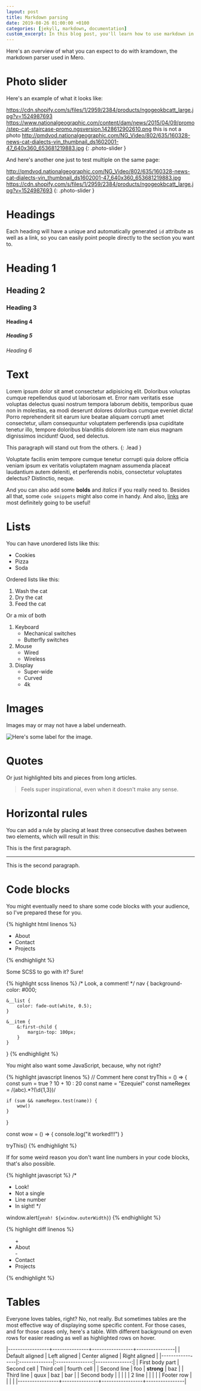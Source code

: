 ```yaml
---
layout: post
title: Markdown parsing
date: 2019-08-26 01:00:00 +0100
categories: [jekyll, markdown, documentation]
custom_excerpt: In this blog post, you'll learn how to use markdown in your favour. Get to know how markdown is being parsed and how you can style your posts the best way.
---
```


Here's an overview of what you can expect to do with kramdown, the markdown parser used in Mero.

# Photo slider

Here's an example of what it looks like:

https://cdn.shopify.com/s/files/1/2959/2384/products/ngogeokbcatt_large.jpg?v=1524987693
https://www.nationalgeographic.com/content/dam/news/2015/04/09/promo/step-cat-staircase-promo.ngsversion.1428612902610.png
this is not a photo
http://pmdvod.nationalgeographic.com/NG_Video/802/635/160328-news-cat-dialects-vin_thumbnail_ds1602001-47_640x360_653681219883.jpg
{: .photo-slider }

And here's another one just to test multiple on the same page:

http://pmdvod.nationalgeographic.com/NG_Video/802/635/160328-news-cat-dialects-vin_thumbnail_ds1602001-47_640x360_653681219883.jpg
https://cdn.shopify.com/s/files/1/2959/2384/products/ngogeokbcatt_large.jpg?v=1524987693
{: .photo-slider }

# Headings

Each heading will have a unique and automatically generated `id` attribute as well as a link, so you can easily point people directly to the section you want to.

# Heading 1

## Heading 2

### Heading 3

#### Heading 4

##### Heading 5

###### Heading 6

# Text

Lorem ipsum dolor sit amet consectetur adipisicing elit. Doloribus voluptas cumque repellendus quod ut laboriosam et. Error nam veritatis esse voluptas delectus quasi nostrum tempora laborum debitis, temporibus quae non in molestias, ea modi deserunt dolores doloribus cumque eveniet dicta! Porro reprehenderit sit earum iure beatae aliquam corrupti amet consectetur, ullam consequuntur voluptatem perferendis ipsa cupiditate tenetur illo, tempore doloribus blanditiis dolorem iste nam eius magnam dignissimos incidunt! Quod, sed delectus.

This paragraph will stand out from the others.
{: .lead }

Voluptate facilis enim tempore cumque tenetur corrupti quia dolore officia veniam ipsum ex veritatis voluptatem magnam assumenda placeat laudantium autem deleniti, et perferendis nobis, consectetur voluptates delectus? Distinctio, neque.

And you can also add some **bolds** and _italics_ if you really need to. Besides all that, some `code snippets` might also come in handy. And also, [links](https://pedropinto.me) are most definitely going to be useful!

# Lists

You can have unordered lists like this:

- Cookies
- Pizza
- Soda

Ordered lists like this:

1. Wash the cat
2. Dry the cat
3. Feed the cat

Or a mix of both

1. Keyboard
    * Mechanical switches
    * Butterfly switches
2. Mouse
    * Wired
    * Wireless
3. Display
    * Super-wide
    * Curved
    * 4k

# Images

Images may or may not have a label underneath.

![Here's some label for the image.](https://via.placeholder.com/1920x1080)

# Quotes

Or just highlighted bits and pieces from long articles.

> Feels super inspirational, even when it doesn't make any sense.

# Horizontal rules

You can add a rule by placing at least three consecutive dashes between two elements, which will result in this:

This is the first paragraph.

---

This is the second paragraph.

# Code blocks

You might eventually need to share some code blocks with your audience, so I've prepared these for you.

{% highlight html linenos %}
<!-- Just testing comments -->
<nav class="nav">
    <ul class="nav__list">
        <li class="nav__item">About</li>
        <li class="nav__item">Contact</li>
        <li class="nav__item">Projects</li>
    </ul>
</nav>
{% endhighlight %}

Some SCSS to go with it? Sure!

{% highlight scss linenos %}
/* Look, a comment! */
nav {
    background-color: #000;

    &__list {
        color: fade-out(white, 0.5);
    }

    &__item {
        &:first-child {
            margin-top: 100px;
        }
    }
}
{% endhighlight %}

You might also want some JavaScript, because, why not right?

{% highlight javascript linenos %}
// Comment here
const tryThis = () => {
    const sum = true ? 10 + 10 : 20
    const name = "Ezequiel"
    const nameRegex = /(abc).*?(\d{1,3})/

    if (sum && nameRegex.test(name)) {
        wow()
    }
}

const wow = () => {
    console.log("it worked!!!")
}

tryThis()
{% endhighlight %}

If for some weird reason you don't want line numbers in your code blocks, that's also possible.

{% highlight javascript %}
/*
 * Look!
 * Not a single
 * Line number
 * In sight!
 */

window.alert(`yeah! ${window.outerWidth}`)
{% endhighlight %}


{% highlight diff linenos %}
<nav class="nav">
    <ul class="nav__list">
+       <li class="nav__item">About</li>
-       <li class="nav__item">Contact</li>
        <li class="nav__item">Projects</li>
    </ul>
</nav>
{% endhighlight %}

# Tables

Everyone loves tables, right? No, not really. But sometimes tables are the most effective way of displaying some specific content. For those cases, and for those cases only, here's a table. With different background on even rows for easier reading as well as highlighted rows on hover.

|-----------------+---------------+-----------------+----------------|
| Default aligned | Left aligned  | Center aligned  | Right aligned  |
|-----------------|:--------------|:---------------:|---------------:|
| First body part | Second cell   | Third cell      | fourth cell    |
| Second line     | foo           | **strong**      | baz            |
| Third line      | quux          | baz             | bar            |
| Second body     |               |                 |                |
| 2 line          |               |                 |                |
| Footer row      |               |                 |                |
|-----------------+---------------+-----------------+----------------|
